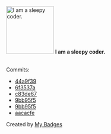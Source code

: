 <img src="https://my-badges.github.io/my-badges/sleepy-coder.png" alt="I am a sleepy coder." title="I am a sleepy coder." width="128">
<strong>I am a sleepy coder.</strong>
<br><br>

Commits:

- <a href="https://github.com/Nengock/Nengock/commit/44a9f3933ba196378013092fa91b33abf6e91d04">44a9f39</a>
- <a href="https://github.com/Nengock/Nengock/commit/6f3537a01a3f0c1bc35df803b6e99ba08a44ad33">6f3537a</a>
- <a href="https://github.com/Nengock/Nengock/commit/c83de67d637668475ab9bed387672266d93e6786">c83de67</a>
- <a href="https://github.com/Nengock/mhbb/commit/9bb95f5e7f7b9673c274e8161266a4063bf044a0">9bb95f5</a>
- <a href="https://github.com/nribeka/mhbb/commit/9bb95f5e7f7b9673c274e8161266a4063bf044a0">9bb95f5</a>
- <a href="https://github.com/Nengock/mhbb/commit/aacacfedc0d0495d49499def002bb59ea2817951">aacacfe</a>


Created by <a href="https://github.com/my-badges/my-badges">My Badges</a>